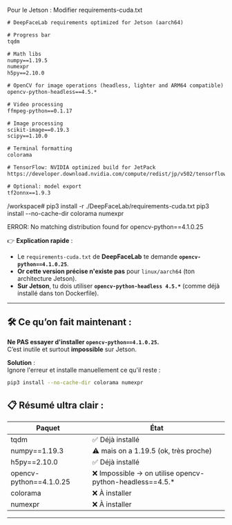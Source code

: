 Pour le Jetson : Modifier requirements-cuda.txt
```txt
# DeepFaceLab requirements optimized for Jetson (aarch64)

# Progress bar
tqdm

# Math libs
numpy==1.19.5
numexpr
h5py==2.10.0

# OpenCV for image operations (headless, lighter and ARM64 compatible)
opencv-python-headless==4.5.*

# Video processing
ffmpeg-python==0.1.17

# Image processing
scikit-image==0.19.3
scipy==1.10.0

# Terminal formatting
colorama

# TensorFlow: NVIDIA optimized build for JetPack
https://developer.download.nvidia.com/compute/redist/jp/v502/tensorflow/tensorflow-1.15.5+nv22.12-cp38-cp38-linux_aarch64.whl

# Optional: model export
tf2onnx==1.9.3
```

/workspace# pip3  install -r ./DeepFaceLab/requirements-cuda.txt
pip3 install --no-cache-dir colorama numexpr

ERROR: No matching distribution found for opencv-python==4.1.0.25

👉 **Explication rapide** :

- Le `requirements-cuda.txt` de **DeepFaceLab** te demande **`opencv-python==4.1.0.25`**.
- **Or cette version précise n'existe pas** pour `linux/aarch64` (ton architecture Jetson).
- **Sur Jetson**, tu dois utiliser **`opencv-python-headless 4.5.*`** (comme déjà installé dans ton Dockerfile).

---

## 🛠️ Ce qu’on fait maintenant :

**Ne PAS essayer d'installer `opencv-python==4.1.0.25`.**  
C’est inutile et surtout **impossible** sur Jetson.

**Solution** :  
Ignore l'erreur et installe manuellement ce qu'il reste :

```bash
pip3 install --no-cache-dir colorama numexpr
```

## 📋 Résumé ultra clair :

| Paquet             | État                     |
|--------------------|---------------------------|
| tqdm               | ✅ Déjà installé |
| numpy==1.19.3       | ⚠️ mais on a 1.19.5 (ok, très proche) |
| h5py==2.10.0        | ✅ Déjà installé |
| opencv-python==4.1.0.25 | ❌ Impossible → on utilise opencv-python-headless==4.5.* |
| colorama           | ❌ À installer |
| numexpr            | ❌ À installer |

---

